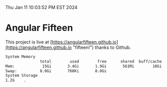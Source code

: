 Thu Jan 11 10:03:52 PM EST 2024

# Angular Fifteen


This project is live at [https://angularfifteen.github.io](https://angularfifteen.github.io "fifteen!") thanks to Github.

```bash
System Memory
               total        used        free      shared  buff/cache   available
Mem:            15Gi       3.4Gi       1.9Gi       561Mi        10Gi        11Gi
Swap:          8.0Gi       768Ki       8.0Gi
System Storage
1.2G	.
